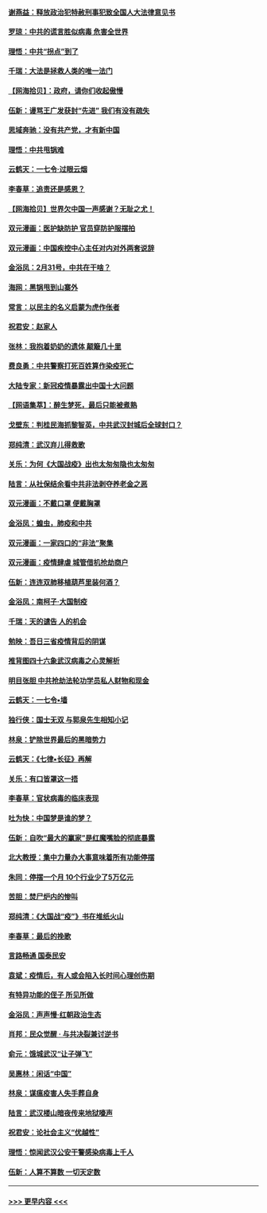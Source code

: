 #### [谢燕益：释放政治犯特赦刑事犯致全国人大法律意见书](../pages/nsc993/n11928978.md?t=03101531) 
#### [罗琼：中共的谎言胜似病毒 危害全世界](../pages/nsc993/n11922636.md?t=03101531) 
#### [理悟：中共“拐点”到了](../pages/nsc993/n11928496.md?t=03101531) 
#### [千瑞：大法是拯救人类的唯一法门](../pages/nsc993/n11927637.md?t=03101531) 
#### [【网海拾贝】：政府，请你们收起傲慢](../pages/nsc993/n11926932.md?t=03101531) 
#### [伍新：谩骂王广发获封“先进” 我们有没有疏失](../pages/nsc993/n11926101.md?t=03101531) 
#### [思域奔驰：没有共产党，才有新中国](../pages/nsc993/n11926058.md?t=03101531) 
#### [理悟：中共甩锅难](../pages/nsc993/n11925355.md?t=03101531) 
#### [云鹤天：一七令·过眼云烟](../pages/nsc993/n11925284.md?t=03101531) 
#### [李春草：追责还是感恩？](../pages/nsc993/n11925274.md?t=03101531) 
#### [【网海拾贝】世界欠中国一声感谢？无耻之尤！](../pages/nsc993/n11925239.md?t=03101531) 
#### [双元漫画：医护缺防护 官员穿防护服摆拍](../pages/nsc993/n11923899.md?t=03101531) 
#### [双元漫画：中国疾控中心主任对内对外两套说辞](../pages/nsc993/n11921994.md?t=03101531) 
#### [金浴凤：2月31号，中共在干啥？](../pages/nsc993/n11922706.md?t=03101531) 
#### [海网：黑锅甩到山寨外](../pages/nsc993/n11922688.md?t=03101531) 
#### [常言：以民主的名义启蒙为虎作伥者](../pages/nsc993/n11922217.md?t=03101531) 
#### [祝君安：赵家人](../pages/nsc993/n11922209.md?t=03101531) 
#### [张林：我抱着奶奶的遗体 颠簸几十里](../pages/nsc993/n11920945.md?t=03101531) 
#### [费良勇：中共警察打死百姓算作染疫死亡](../pages/nsc993/n11919264.md?t=03101531) 
#### [大陆专家：新冠疫情暴露出中国十大问题](../pages/nsc993/n11919187.md?t=03101531) 
#### [【网语集萃】：醉生梦死，最后只能被煮熟](../pages/nsc993/n11918994.md?t=03101531) 
#### [戈壁东：判桂民海抓黎智英，中共武汉封城后全球封口？](../pages/nsc993/n11917982.md?t=03101531) 
#### [郑纯清：武汉弃儿得救歌](../pages/nsc993/n11917881.md?t=03101531) 
#### [关乐：为何《大国战疫》出也太匆匆隐也太匆匆](../pages/nsc993/n11917792.md?t=03101531) 
#### [陆言：从社保结余看中共非法剥夺养老金之恶](../pages/nsc993/n11917084.md?t=03101531) 
#### [双元漫画：不戴口罩 便戴胸罩](../pages/nsc993/n11916447.md?t=03101531) 
#### [金浴凤：蝗虫，肺疫和中共](../pages/nsc993/n11916904.md?t=03101531) 
#### [双元漫画：一家四口的“非法”聚集](../pages/nsc993/n11916378.md?t=03101531) 
#### [双元漫画：疫情肆虐 城管借机抢劫商户](../pages/nsc993/n11916310.md?t=03101531) 
#### [伍新：连连双肺移植葫芦里装何酒？](../pages/nsc993/n11913667.md?t=03101531) 
#### [金浴凤：南柯子·大国制疫](../pages/nsc993/n11913657.md?t=03101531) 
#### [千瑞：天的谴告  人的机会](../pages/nsc993/n11913309.md?t=03101531) 
#### [勉映：吾日三省疫情背后的阴谋](../pages/nsc993/n11913079.md?t=03101531) 
#### [推背图四十六象武汉病毒之心灵解析](../pages/nsc993/n11911761.md?t=03101531) 
#### [明目张胆 中共抢劫法轮功学员私人财物和现金](../pages/nsc993/n11910262.md?t=03101531) 
#### [云鹤天：一七令▪墙](../pages/nsc993/n11910627.md?t=03101531) 
#### [独行侠：国士无双 与郭泉先生相知小记](../pages/nsc993/n11910613.md?t=03101531) 
#### [林泉：铲除世界最后的黑暗势力](../pages/nsc993/n11909320.md?t=03101531) 
#### [云鹤天：《七律▪长征》再解](../pages/nsc993/n11909327.md?t=03101531) 
#### [关乐：有口皆罩这一捂](../pages/nsc993/n11908393.md?t=03101531) 
#### [李春草：官状病毒的临床表现](../pages/nsc993/n11908339.md?t=03101531) 
#### [吐为快：中国梦是谁的梦？](../pages/nsc993/n11906564.md?t=03101531) 
#### [伍新：自吹“最大的赢家”是红魔嘴脸的彻底暴露](../pages/nsc993/n11906407.md?t=03101531) 
#### [北大教授：集中力量办大事意味着所有功能停摆](../pages/nsc993/n11904800.md?t=03101531) 
#### [朱同：停摆一个月 10个行业少了5万亿元](../pages/nsc993/n11904498.md?t=03101531) 
#### [苦胆：焚尸炉内的惨叫](../pages/nsc993/n11904479.md?t=03101531) 
#### [郑纯清：《大国战“疫”》书在堆纸火山](../pages/nsc993/n11904450.md?t=03101531) 
#### [李春草：最后的挽歌](../pages/nsc993/n11904441.md?t=03101531) 
#### [言路畅通 国泰民安](../pages/nsc993/n11904222.md?t=03101531) 
#### [袁斌：疫情后，有人或会陷入长时间心理创伤期](../pages/nsc993/n11901514.md?t=03101531) 
#### [有特异功能的侄子 所见所做](../pages/nsc993/n11901154.md?t=03101531) 
#### [金浴凤：声声慢‧红朝政治生态](../pages/nsc993/n11899553.md?t=03101531) 
#### [肖邦：民众觉醒 · 与共决裂兼讨逆书](../pages/nsc993/n11898435.md?t=03101531) 
#### [俞元：饿城武汉“让子弹飞”](../pages/nsc993/n11898344.md?t=03101531) 
#### [吴惠林：闲话“中国”](../pages/nsc993/n11898182.md?t=03101531) 
#### [林泉：谋瘟疫害人失手葬自身](../pages/nsc993/n11897892.md?t=03101531) 
#### [陆言：武汉楼山暗夜传来地狱嚎声](../pages/nsc993/n11897033.md?t=03101531) 
#### [祝君安：论社会主义“优越性”](../pages/nsc993/n11897005.md?t=03101531) 
#### [理悟：惊闻武汉公安干警感染病毒上千人](../pages/nsc993/n11896947.md?t=03101531) 
#### [伍新：人算不算数 一切天定数](../pages/nsc993/n11893372.md?t=03101531) 

----
#### [ >>> 更早内容 <<< ](../indexes/nsc993-earlier.md)
